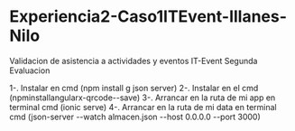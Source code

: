 # Experiencia2-Caso1ITEvent-Illanes-Nilo
Validacion de asistencia a actividades y eventos IT-Event Segunda Evaluacion

1-. Instalar en cmd (npm install g json server)
2-. Instalar en el cmd (npminstallangularx-qrcode--save)
3-. Arrancar en la ruta de mi app en terminal cmd (ionic serve)
4-. Arrancar en la ruta de mi data en terminal cmd (json-server --watch almacen.json --host 0.0.0.0 --port 3000)

